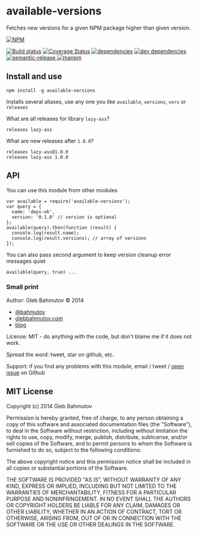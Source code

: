 # available-versions

Fetches new versions for a given NPM package higher than given version.

[![NPM][available-versions-icon]][available-versions-url]

[![Build status][ci-image]][ci-url]
[![Coverage Status][available-versions-coverage-image]][available-versions-coverage-url]
[![dependencies][dependencies-image]][dependencies-url]
[![dev dependencies][dev-dependencies-image]][dev-dependencies-url]
[![semantic-release][semantic-image] ][semantic-url]
[![manpm](https://img.shields.io/badge/manpm-%E2%9C%93-3399ff.svg)](https://github.com/bahmutov/manpm)

## Install and use

    npm install -g available-versions

Installs several aliases, use any one you like `available`, `versions`, `vers` or `releases`

What are all releases for library `lazy-ass`?

    releases lazy-ass

What are new releases after `1.0.0`?

    releases lazy-ass@1.0.0
    releases lazy-ass 1.0.0

## API

You can use this module from other modules

    var available = require('available-versions');
    var query = {
      name: 'deps-ok',
      version: '0.1.0' // version is optional
    };
    available(query).then(function (result) {
      console.log(result.name);
      console.log(result.versions); // array of versions
    });

You can also pass second argument to keep version cleanup error messages quiet

    available(query, true) ...

### Small print

Author: Gleb Bahmutov &copy; 2014

* [@bahmutov](https://twitter.com/bahmutov)
* [glebbahmutov.com](http://glebbahmutov.com)
* [blog](http://glebbahmutov.com/blog)

License: MIT - do anything with the code, but don't blame me if it does not work.

Spread the word: tweet, star on github, etc.

Support: if you find any problems with this module, email / tweet /
[open issue](https://github.com/bahmutov/available-versions/issues?state=open) on Github

## MIT License

Copyright (c) 2014 Gleb Bahmutov

Permission is hereby granted, free of charge, to any person
obtaining a copy of this software and associated documentation
files (the "Software"), to deal in the Software without
restriction, including without limitation the rights to use,
copy, modify, merge, publish, distribute, sublicense, and/or sell
copies of the Software, and to permit persons to whom the
Software is furnished to do so, subject to the following
conditions:

The above copyright notice and this permission notice shall be
included in all copies or substantial portions of the Software.

THE SOFTWARE IS PROVIDED "AS IS", WITHOUT WARRANTY OF ANY KIND,
EXPRESS OR IMPLIED, INCLUDING BUT NOT LIMITED TO THE WARRANTIES
OF MERCHANTABILITY, FITNESS FOR A PARTICULAR PURPOSE AND
NONINFRINGEMENT. IN NO EVENT SHALL THE AUTHORS OR COPYRIGHT
HOLDERS BE LIABLE FOR ANY CLAIM, DAMAGES OR OTHER LIABILITY,
WHETHER IN AN ACTION OF CONTRACT, TORT OR OTHERWISE, ARISING
FROM, OUT OF OR IN CONNECTION WITH THE SOFTWARE OR THE USE OR
OTHER DEALINGS IN THE SOFTWARE.

[available-versions-icon]: https://nodei.co/npm/available-versions.png?downloads=true
[available-versions-url]: https://npmjs.org/package/available-versions
[ci-image]: https://travis-ci.org/bahmutov/available-versions.png?branch=master
[ci-url]: https://travis-ci.org/bahmutov/available-versions
[available-versions-coverage-image]: https://coveralls.io/repos/bahmutov/available-versions/badge.png
[available-versions-coverage-url]: https://coveralls.io/r/bahmutov/available-versions
[dependencies-image]: https://david-dm.org/bahmutov/available-versions.png
[dependencies-url]: https://david-dm.org/bahmutov/available-versions
[dev-dependencies-image]: https://david-dm.org/bahmutov/available-versions/dev-status.png
[dev-dependencies-url]: https://david-dm.org/bahmutov/available-versions#info=devDependencies
[semantic-image]: https://img.shields.io/badge/%20%20%F0%9F%93%A6%F0%9F%9A%80-semantic--release-e10079.svg
[semantic-url]: https://github.com/semantic-release/semantic-release
